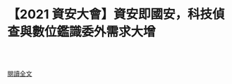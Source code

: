 # 【2021 資安大會】資安即國安，科技偵查與數位鑑識委外需求大增

<!--more-->
<!--140-->
<br><br/>

[閱讀全文](https://money.udn.com/money/story/5723/5392296)



